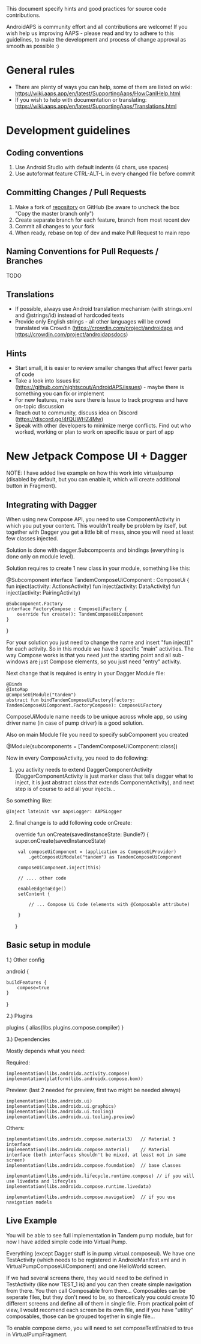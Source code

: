 This document specify hints and good practices for source code contributions.

AndroidAPS is community effort and all contributions are welcome! If you wish help us improving AAPS - please read and try to adhere to 
this guidelines, to make the development and process of change approval as smooth as possible :) 

General rules
=============

* There are plenty of ways you can help, some of them are listed on wiki:
  https://wiki.aaps.app/en/latest/SupportingAaps/HowCanIHelp.html
* If you wish to help with documentation or translating:
  https://wiki.aaps.app/en/latest/SupportingAaps/Translations.html
  
Development guidelines
======================

Coding conventions
-----------------
1. Use Android Studio with default indents (4 chars, use spaces)
2. Use autoformat feature CTRL-ALT-L in every changed file before commit

Committing Changes / Pull Requests
---------------------------------

1. Make a fork of [repository](https://github.com/nightscout/AndroidAPS) on GitHub (be aware to uncheck the box "Copy the master branch only")
2. Create separate branch for each feature, branch from most recent dev
3. Commit all changes to your fork
4. When ready, rebase on top of dev and make Pull Request to main repo

Naming Conventions for Pull Requests / Branches
-----------------------------------------------

TODO

Translations
------------

* If possible, always use Android translation mechanism (with strings.xml and @strings/id) instead of hardcoded texts
* Provide only English strings - all other languages will be crowd translated via Crowdin (https://crowdin.com/project/androidaps and https://crowdin.com/project/androidapsdocs)

Hints
-----

* Start small, it is easier to review smaller changes that affect fewer parts of code 
* Take a look into Issues list (https://github.com/nightscout/AndroidAPS/issues) - maybe there is something you can fix or implement
* For new features, make sure there is Issue to track progress and have on-topic discussion
* Reach out to community, discuss idea on Discord (https://discord.gg/4fQUWHZ4Mw)
* Speak with other developers to minimize merge conflicts. Find out who worked, working or plan to work on specific issue or part of app



New Jetpack Compose UI + Dagger
=================================

NOTE: I have added live example on how this work into virtualpump (disabled by default, but you can enable it,
    which will create additional button in Fragment).


Integrating with Dagger
------------------------
When using new Compose API, you need to use ComponentActivity in which you put your content. This wouldn't really be
problem by itself, but together with Dagger you get a little bit of mess, since you will need at least few
classes injected.

Solution is done with dagger.Subcompoents and bindings (everything is done only on module level).

Solution requires to create 1 new class in your module, something like this:

@Subcomponent
interface TandemComposeUiComponent : ComposeUi {
    fun inject(activity: ActionsActivity)
    fun inject(activity: DataActivity)
    fun inject(activity: PairingActivity)


    @Subcomponent.Factory
    interface FactoryCompose : ComposeUiFactory {
        override fun create(): TandemComposeUiComponent
    }
}


For your solution you just need to change the name and insert "fun inject()" for each activity. So in this module we
have 3 specific "main" activities. The way Compose works is that you need just the starting point and all sub-windows
are just Compose elements, so you just need "entry" activity.

Next change that is required is entry in your Dagger Module file:


    @Binds
    @IntoMap
    @ComposeUiModule("tandem")
    abstract fun bindTandemComposeUiFactory(factory: TandemComposeUiComponent.FactoryCompose): ComposeUiFactory

ComposeUiModule name needs to be unique across whole app, so using driver name (in case of pump driver) is a
good solution.

Also on main Module file you need to specify subComponent you created

@Module(subcomponents = [TandemComposeUiComponent::class])



Now in every ComposeActivity, you need to do following:

1. you activity needs to extend DaggerComponentActivity (DaggerComponentActivity is just marker class that tells dagger
what to inject, it is just abstract class that extends ComponentActivity), and next step is of course to add all
your injects...

So something like:

	@Inject lateinit var aapsLogger: AAPSLogger


2. final change is to add following code onCreate:

    override fun onCreate(savedInstanceState: Bundle?) {
        super.onCreate(savedInstanceState)

        val composeUiComponent = (application as ComposeUiProvider)
            .getComposeUiModule("tandem") as TandemComposeUiComponent

        composeUiComponent.inject(this)

        // .... other code

        enableEdgeToEdge()
        setContent {

			// ... Compose Ui Code (elements with @Composable attribute)

        }
     }


Basic setup in module
------------------------

1.) Other config

android {

    buildFeatures {
        compose=true
    }
}

2.) Plugins

plugins {
    alias(libs.plugins.compose.compiler)
}

3.) Dependencies

Mostly depends what you need:

Required:

    implementation(libs.androidx.activity.compose)
    implementation(platform(libs.androidx.compose.bom))

Preview: (last 2 needed for preview, first two might be needed always)

    implementation(libs.androidx.ui)
    implementation(libs.androidx.ui.graphics)
    implementation(libs.androidx.ui.tooling)
    implementation(libs.androidx.ui.tooling.preview)

Others:

    implementation(libs.androidx.compose.material3)   // Material 3 interface
    implementation(libs.androidx.compose.material)    // Material interface (both interfaces shouldn't be mixed, at least not in same screen)
    implementation(libs.androidx.compose.foundation)  // base classes

    implementation(libs.androidx.lifecycle.runtime.compose) // if you will use livedata and lifecyles
    implementation(libs.androidx.compose.runtime.livedata)

    implementation(libs.androidx.compose.navigation)  // if you use navigation models


Live Example
-------------

You will be able to see full implementation in Tandem pump module, but for now I have added simple
code into Virtual Pump.

Everything (except Dagger stuff is in pump.virtual.composeui). We have one TestActivity
(which needs to be registered in AndroidManifest.xml and in VirtualPumpComposeUiComponent) and one
HelloWorld screen.

If we had several screens there, they would need to be defined in TestActivity (like now TEST_1 is)
and you can then create simple navigation from there. You then call Composable from there... Composables
can be seperate files, but they don't need to be, so theroeticaly you could create 10 different screens
and define all of them in single file. From practical point of view, I would recomend each screen be its
own file, and if you have "utility" composables, those can be grouped together in single file...

To enable compose demo, you will need to set composeTestEnabled to true in VirtualPumpFragment.

